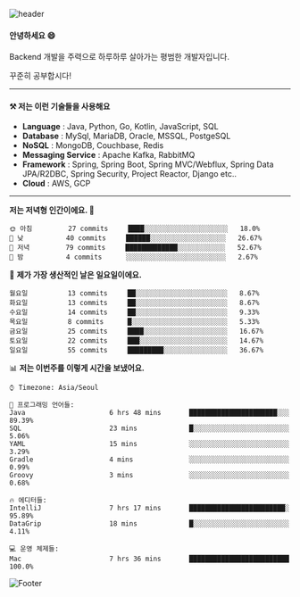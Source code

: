 ![header](https://capsule-render.vercel.app/api?type=waving&color=gradient&height=250&section=header&text=Wondeok%20Kang&fontSize=60&animation=fadeIn&fontAlignY=38&desc=a.k.a.%20Wade%2C%20Deogicorgi%20&descAlignY=61&descAlign=66&descSize=25&customColorList=4)



#### 안녕하세요 😄
Backend 개발을 주력으로 하루하루 살아가는 평범한 개발자입니다.

꾸준히 공부합시다!

<!-- blog : 

[![Velog's GitHub stats](https://velog-readme-stats.vercel.app/api/badge?name=deogicorgi)](https://velog.io/@deogicorgi)  -->

---


#### ⚒️ 저는 이런 기술들을 사용해요

- **Language** : Java, Python, Go, Kotlin, JavaScript, SQL
- **Database** : MySql, MariaDB, Oracle, MSSQL, PostgeSQL
- **NoSQL** : MongoDB, Couchbase, Redis
- **Messaging Service** : Apache Kafka, RabbitMQ
- **Framework** : Spring, Spring Boot, Spring MVC/Webflux, Spring Data JPA/R2DBC, Spring Security, Project Reactor, Django etc..
- **Cloud** : AWS, GCP
---


<!--
[![Solved.ac Profile](http://mazassumnida.wtf/api/v2/generate_badge?boj=deogicorgi)](https://solved.ac/deogicorgi/)
![alt text](https://github.com/[username]/[reponame]/blob/[branch]/image.jpg?raw=true)
--> 

<!--START_SECTION:waka-->
**저는 저녁형 인간이에요. 🦉** 

```text
🌞 아침         27 commits     ████░░░░░░░░░░░░░░░░░░░░░   18.0% 
🌆 낮　         40 commits     ██████░░░░░░░░░░░░░░░░░░░   26.67% 
🌃 저녁         79 commits     █████████████░░░░░░░░░░░░   52.67% 
🌙 밤　         4 commits      ░░░░░░░░░░░░░░░░░░░░░░░░░   2.67%

```
📅 **제가 가장 생산적인 날은 일요일이에요.** 

```text
월요일          13 commits     ██░░░░░░░░░░░░░░░░░░░░░░░   8.67% 
화요일          13 commits     ██░░░░░░░░░░░░░░░░░░░░░░░   8.67% 
수요일          14 commits     ██░░░░░░░░░░░░░░░░░░░░░░░   9.33% 
목요일          8 commits      █░░░░░░░░░░░░░░░░░░░░░░░░   5.33% 
금요일          25 commits     ████░░░░░░░░░░░░░░░░░░░░░   16.67% 
토요일          22 commits     ███░░░░░░░░░░░░░░░░░░░░░░   14.67% 
일요일          55 commits     █████████░░░░░░░░░░░░░░░░   36.67%

```


📊 **저는 이번주를 이렇게 시간을 보냈어요.** 

```text
⌚︎ Timezone: Asia/Seoul

💬 프로그래밍 언어들: 
Java                     6 hrs 48 mins       ██████████████████████░░░   89.39% 
SQL                      23 mins             █░░░░░░░░░░░░░░░░░░░░░░░░   5.06% 
YAML                     15 mins             ░░░░░░░░░░░░░░░░░░░░░░░░░   3.29% 
Gradle                   4 mins              ░░░░░░░░░░░░░░░░░░░░░░░░░   0.99% 
Groovy                   3 mins              ░░░░░░░░░░░░░░░░░░░░░░░░░   0.68%

🔥 에디터들: 
IntelliJ                 7 hrs 17 mins       ████████████████████████░   95.89% 
DataGrip                 18 mins             █░░░░░░░░░░░░░░░░░░░░░░░░   4.11%

💻 운영 체제들: 
Mac                      7 hrs 36 mins       █████████████████████████   100.0%

```


<!--END_SECTION:waka-->

![Footer](https://capsule-render.vercel.app/api?type=waving&color=auto&height=200&section=footer&&customColorList=4)
<!--

**deogicorgi/deogicorgi** is a ✨ _special_ ✨ repository because its `README.md` (this file) appears on your GitHub profile.

Here are some ideas to get you started:

- 🔭 I’m currently working on ...
- 🌱 I’m currently learning ...
- 👯 I’m looking to collaborate on ...
- 🤔 I’m looking for help with ...
- 💬 Ask me about ...
- 📫 How to reach me: ...
- 😄 Pronouns: ...
- ⚡ Fun fact: ...
-->
